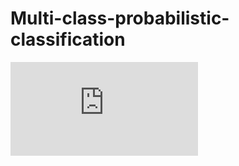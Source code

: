 # Multi-class-probabilistic-classification
![Multi-class probabilistic classification using inductive and cross Venn–Abers predictors](https://proceedings.mlr.press/v60/manokhin17a.html)
